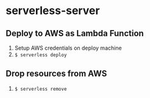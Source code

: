 # serverless-server

## Deploy to AWS as Lambda Function
1. Setup AWS credentials on deploy machine
1. `$ serverless deploy`

## Drop resources from AWS
1. `$ serverless remove`